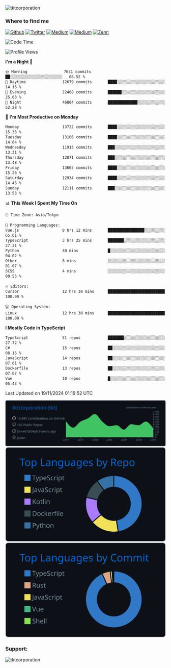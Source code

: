 <p align="left"> <img src="https://komarev.com/ghpvc/?username=tktcorporation&label=Profile%20views&color=0e75b6&style=flat" alt="tktcorporation" /> </p>

<h3>Where to find me</h3>
<p>
<a href="https://github.com/tktcorporation" target="_blank"><img alt="Github" src="https://img.shields.io/badge/GitHub-%2312100E.svg?&style=for-the-badge&logo=Github&logoColor=white" /></a>
<a href="https://twitter.com/tktcorporation" target="_blank"><img alt="Twitter" src="https://img.shields.io/badge/twitter-%231DA1F2.svg?&style=for-the-badge&logo=twitter&logoColor=white" /></a>
<a href="https://www.linkedin.com/in/tktcorporation" target="_blank"><img alt="Medium" src="https://img.shields.io/badge/linkdin-0a66c2.svg?&style=for-the-badge&logo=linkedin&logoColor=white" /></a>
<a href="https://qiita.com/tktcorporation" target="_blank"><img alt="Medium" src="https://img.shields.io/badge/qiita-55C500.svg?&style=for-the-badge&logo=qiita&logoColor=white" /></a>
<a href="https://zenn.dev/tktcorporation" target="_blank"><img alt="Zenn" src="https://img.shields.io/badge/Zenn-3EA8FF.svg?&style=for-the-badge&logo=Zenn&logoColor=white" /></a>
</p>
  
<!--START_SECTION:waka-->
![Code Time](http://img.shields.io/badge/Code%20Time-1%2C854%20hrs%206%20mins-blue)

![Profile Views](http://img.shields.io/badge/Profile%20Views-20-blue)

**I'm a Night 🦉** 

```text
🌞 Morning                7631 commits        ██░░░░░░░░░░░░░░░░░░░░░░░   08.52 % 
🌆 Daytime                12679 commits       ████░░░░░░░░░░░░░░░░░░░░░   14.16 % 
🌃 Evening                22408 commits       ██████░░░░░░░░░░░░░░░░░░░   25.03 % 
🌙 Night                  46804 commits       █████████████░░░░░░░░░░░░   52.28 % 
```
📅 **I'm Most Productive on Monday** 

```text
Monday                   13722 commits       ████░░░░░░░░░░░░░░░░░░░░░   15.33 % 
Tuesday                  13106 commits       ████░░░░░░░░░░░░░░░░░░░░░   14.64 % 
Wednesday                11913 commits       ███░░░░░░░░░░░░░░░░░░░░░░   13.31 % 
Thursday                 12071 commits       ███░░░░░░░░░░░░░░░░░░░░░░   13.48 % 
Friday                   13665 commits       ████░░░░░░░░░░░░░░░░░░░░░   15.26 % 
Saturday                 12934 commits       ████░░░░░░░░░░░░░░░░░░░░░   14.45 % 
Sunday                   12111 commits       ███░░░░░░░░░░░░░░░░░░░░░░   13.53 % 
```


📊 **This Week I Spent My Time On** 

```text
🕑︎ Time Zone: Asia/Tokyo

💬 Programming Languages: 
Vue.js                   8 hrs 12 mins       ████████████████░░░░░░░░░   65.61 % 
TypeScript               3 hrs 25 mins       ███████░░░░░░░░░░░░░░░░░░   27.31 % 
Python                   30 mins             █░░░░░░░░░░░░░░░░░░░░░░░░   04.02 % 
Other                    8 mins              ░░░░░░░░░░░░░░░░░░░░░░░░░   01.07 % 
SCSS                     4 mins              ░░░░░░░░░░░░░░░░░░░░░░░░░   00.55 % 

🔥 Editors: 
Cursor                   12 hrs 30 mins      █████████████████████████   100.00 % 

💻 Operating System: 
Linux                    12 hrs 30 mins      █████████████████████████   100.00 % 
```

**I Mostly Code in TypeScript** 

```text
TypeScript               51 repos            ███████░░░░░░░░░░░░░░░░░░   27.72 % 
C#                       15 repos            ██░░░░░░░░░░░░░░░░░░░░░░░   08.15 % 
JavaScript               14 repos            ██░░░░░░░░░░░░░░░░░░░░░░░   07.61 % 
Dockerfile               13 repos            ██░░░░░░░░░░░░░░░░░░░░░░░   07.07 % 
Vue                      10 repos            █░░░░░░░░░░░░░░░░░░░░░░░░   05.43 % 
```




 Last Updated on 19/11/2024 01:16:52 UTC
<!--END_SECTION:waka-->

[![](https://raw.githubusercontent.com/tktcorporation/tktcorporation/master/profile-summary-card-output/github_dark/0-profile-details.svg)](https://github.com/vn7n24fzkq/github-profile-summary-cards)
[![](https://raw.githubusercontent.com/tktcorporation/tktcorporation/master/profile-summary-card-output/github_dark/1-repos-per-language.svg)](https://github.com/vn7n24fzkq/github-profile-summary-cards) [![](https://raw.githubusercontent.com/tktcorporation/tktcorporation/master/profile-summary-card-output/github_dark/2-most-commit-language.svg)](https://github.com/vn7n24fzkq/github-profile-summary-cards)

<h3 align="left">Support:</h3>
<p><a href="https://www.buymeacoffee.com/tktcorporation"> <img align="left" src="https://cdn.buymeacoffee.com/buttons/v2/default-yellow.png" height="50" width="210" alt="tktcorporation" /></a></p><br><br>
